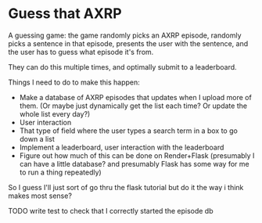 # Guess that AXRP

A guessing game: the game randomly picks an AXRP episode, randomly picks a sentence in that episode, presents the user with the sentence, and the user has to guess what episode it's from.

They can do this multiple times, and optimally submit to a leaderboard.

Things I need to do to make this happen:
- Make a database of AXRP episodes that updates when I upload more of them. (Or maybe just dynamically get the list each time? Or update the whole list every day?)
- User interaction
- That type of field where the user types a search term in a box to go down a list
- Implement a leaderboard, user interaction with the leaderboard
- Figure out how much of this can be done on Render+Flask (presumably I can have a little database? and presumably Flask has some way for me to run a thing repeatedly)

So I guess I'll just sort of go thru the flask tutorial but do it the way i think makes most sense?

TODO write test to check that I correctly started the episode db
